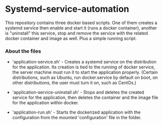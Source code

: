 # Systemd-service-automation

This repository contains three docker based scripts. One of them creates a systemd service then enable and start it (runs a docker container), another is "uninstall" this service, stop and remove the service with the related docker container and image as well. Plus a simple running script.

### About the files

- 'application-service.sh' - Creates a systemd service on the distribution for the application.
  Its creation is tied to the running of docker service, the server machine must run it to start
  the application properly.
  (Certain distributions, such as Ubuntu, run docker.service by default on boot,
  on other distributions, the user must turn it on, such as CentOs.)

- 'application-service-uninstall.sh' - Stops and deletes the created service for the application,
  then deletes the container and the image file for the application within docker.

- 'application-run.sh' - Starts the dockerized application with the configuration
  from the mounted 'configuration' file in the folder.
